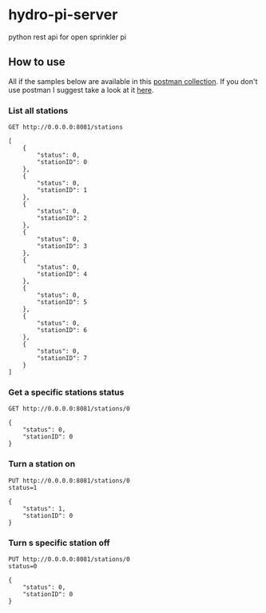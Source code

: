 hydro-pi-server
===============

python rest api for open sprinkler pi

## How to use

All if the samples below are available in this [postman collection](http://www.getpostman.com/collections/afd2a74a777b2acf79f0).
If you don't use postman I suggest take a look at it [here](https://chrome.google.com/webstore/detail/postman-rest-client/fdmmgilgnpjigdojojpjoooidkmcomcm?hl=en).

### List all stations

	GET http://0.0.0.0:8081/stations

	[
		{
			"status": 0,
			"stationID": 0
		},
		{
			"status": 0,
			"stationID": 1
		},
		{
			"status": 0,
			"stationID": 2
		},
		{
			"status": 0,
			"stationID": 3
		},
		{
			"status": 0,
			"stationID": 4
		},
		{
			"status": 0,
			"stationID": 5
		},
		{
			"status": 0,
			"stationID": 6
		},
		{
			"status": 0,
			"stationID": 7
		}
	]


### Get a specific stations status

	GET http://0.0.0.0:8081/stations/0

	{
	    "status": 0,
	    "stationID": 0
	}

### Turn a station on

	PUT http://0.0.0.0:8081/stations/0
	status=1

	{
	    "status": 1,
	    "stationID": 0
	}

### Turn s specific station off

	PUT http://0.0.0.0:8081/stations/0
	status=0

	{
	    "status": 0,
	    "stationID": 0
	}
